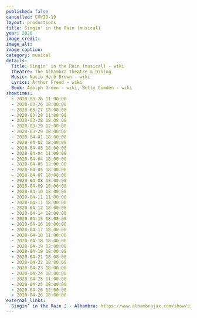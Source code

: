 ```yaml
---
published: false
cancelled: COVID-19
layout: productions
title: Singin' in the Rain (musical)
year: 2020
image_credit: 
image_alt:
image_caption:
category: musical
details:
  Title: Singin' in the Rain (musical) - wiki
  Theatre: The Alhambra Theatre & Dining
  Music: Nacio Herb Brown - wiki
  Lyrics: Arthur Freed - wiki
  Book: Adolph Green - wiki, Betty Comden - wiki
showtimes: 
  - 2020-03-26 11:00:00
  - 2020-03-26 18:00:00
  - 2020-03-27 18:00:00
  - 2020-03-28 11:00:00
  - 2020-03-28 18:00:00
  - 2020-03-29 12:00:00
  - 2020-03-29 18:00:00
  - 2020-04-01 18:00:00
  - 2020-04-02 18:00:00
  - 2020-04-03 18:00:00
  - 2020-04-04 11:00:00
  - 2020-04-04 18:00:00
  - 2020-04-05 12:00:00
  - 2020-04-05 18:00:00
  - 2020-04-07 18:00:00
  - 2020-04-08 18:00:00
  - 2020-04-09 18:00:00
  - 2020-04-10 18:00:00
  - 2020-04-11 11:00:00
  - 2020-04-11 18:00:00
  - 2020-04-12 12:00:00
  - 2020-04-14 18:00:00
  - 2020-04-15 18:00:00
  - 2020-04-16 18:00:00
  - 2020-04-17 18:00:00
  - 2020-04-18 11:00:00
  - 2020-04-18 18:00:00
  - 2020-04-19 12:00:00
  - 2020-04-19 18:00:00
  - 2020-04-21 18:00:00
  - 2020-04-22 18:00:00
  - 2020-04-23 18:00:00
  - 2020-04-24 18:00:00
  - 2020-04-25 11:00:00
  - 2020-04-25 18:00:00
  - 2020-04-26 12:00:00
  - 2020-04-26 18:00:00
external_links:
  Singin’ in the Rain ♫ - Alhambra: https://www.alhambrajax.com/show/singin-in-the-rain/
---
```

